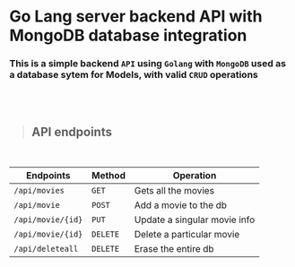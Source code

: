 # Go Lang server backend API with MongoDB database integration

### This is a simple backend `API` using `Golang` with `MongoDB` used as a database sytem for Models, with valid `CRUD` operations

</br></br>

> ## API endpoints

</br>

| Endpoints         | Method   | Operation                    |
| ----------------- | -------- | ---------------------------- |
| `/api/movies`     | `GET`    | Gets all the movies          |
| `/api/movie`      | `POST`   | Add a movie to the db        |
| `/api/movie/{id}` | `PUT`    | Update a singular movie info |
| `/api/movie/{id}` | `DELETE` | Delete a particular movie    |
| `/api/deleteall`  | `DELETE` | Erase the entire db          |
